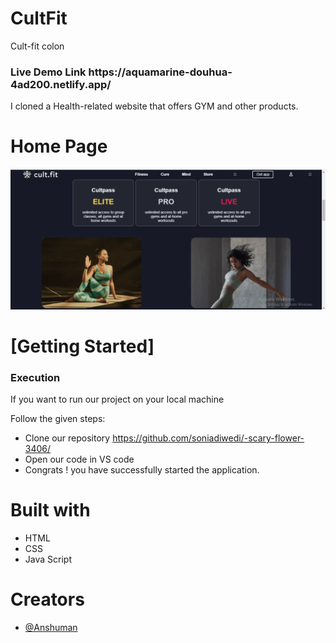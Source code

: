 # CultFit
Cult-fit colon

<h3>Live Demo Link https://aquamarine-douhua-4ad200.netlify.app/ </h3>

I cloned a Health-related website that offers GYM and other products.

<h1>Home Page</h1>
    <img src="./IMAGE/cultfit.png" alt=""/>
     

   <h1>[Getting Started]</h1>
    <h3>Execution</h3>
    <p>If you want to run our project on your local machine</p>
    <p>Follow the given steps:</p>
    <ul>
        <li>Clone our repository <a href="https://github.com/anshuman2608/CultFit-Colne">https://github.com/soniadiwedi/-scary-flower-3406/</a></li>
        <li>Open our code in VS code </li>
         <li>Congrats !  you have successfully started the application.</li>
    </ul>
        <h1>Built with</h1>
    <ul>
        <li>HTML</li>
        <li>CSS</li>
        <li>Java Script</li>       
    </ul>
        <h1>Creators</h1>
    <ul>
    
   
   <li><a href="">@Anshuman</a></li>
   </ul>
